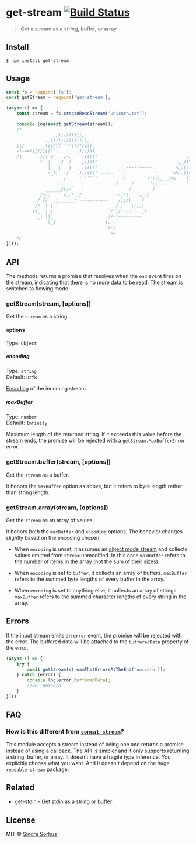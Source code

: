 # get-stream [![Build Status](https://travis-ci.org/sindresorhus/get-stream.svg?branch=master)](https://travis-ci.org/sindresorhus/get-stream)

> Get a stream as a string, buffer, or array

## Install

```
$ npm install get-stream
```

## Usage

```js
const fs = require('fs');
const getStream = require('get-stream');

(async () => {
	const stream = fs.createReadStream('unicorn.txt');

	console.log(await getStream(stream));
	/*
	              ,,))))))));,
	           __)))))))))))))),
	\|/       -\(((((''''((((((((.
	-*-==//////((''  .     `)))))),
	/|\      ))| o    ;-.    '(((((                                  ,(,
	         ( `|    /  )    ;))))'                               ,_))^;(~
	            |   |   |   ,))((((_     _____------~~~-.        %,;(;(>';'~
	            o_);   ;    )))(((` ~---~  `::           \      %%~~)(v;(`('~
	                  ;    ''''````         `:       `:::|\,__,%%    );`'; ~
	                 |   _                )     /      `:|`----'     `-'
	           ______/\/~    |                 /        /
	         /~;;.____/;;'  /          ___--,-(   `;;;/
	        / //  _;______;'------~~~~~    /;;/\    /
	       //  | |                        / ;   \;;,\
	      (<_  | ;                      /',/-----'  _>
	       \_| ||_                     //~;~~~~~~~~~
	           `\_|                   (,~~
	                                   \~\
	                                    ~~
	*/
})();
```

## API

The methods returns a promise that resolves when the `end` event fires on the stream, indicating
that there is no more data to be read. The stream is switched to flowing mode.

### getStream(stream, [options])

Get the `stream` as a string.

#### options

Type: `Object`

##### encoding

Type: `string`<br>
Default: `utf8`

[Encoding](https://nodejs.org/api/buffer.html#buffer_buffer) of the incoming stream.

##### maxBuffer

Type: `number`<br>
Default: `Infinity`

Maximum length of the returned string. If it exceeds this value before the stream ends, the promise
will be rejected with a `getStream.MaxBufferError` error.

### getStream.buffer(stream, [options])

Get the `stream` as a buffer.

It honors the `maxBuffer` option as above, but it refers to byte length rather than string length.

### getStream.array(stream, [options])

Get the `stream` as an array of values.

It honors both the `maxBuffer` and `encoding` options. The behavior changes slightly based on the
encoding chosen:

- When `encoding` is unset, it assumes
  an [object mode stream](https://nodesource.com/blog/understanding-object-streams/) and collects
  values emitted from `stream` unmodified. In this case `maxBuffer` refers to the number of items in
  the array (not the sum of their sizes).

- When `encoding` is set to `buffer`, it collects an array of buffers. `maxBuffer` refers to the
  summed byte lengths of every buffer in the array.

- When `encoding` is set to anything else, it collects an array of strings. `maxBuffer` refers to
  the summed character lengths of every string in the array.

## Errors

If the input stream emits an `error` event, the promise will be rejected with the error. The
buffered data will be attached to the `bufferedData` property of the error.

```js
(async () => {
	try {
		await getStream(streamThatErrorsAtTheEnd('unicorn'));
	} catch (error) {
		console.log(error.bufferedData);
		//=> 'unicorn'
	}
})()
```

## FAQ

### How is this different from [`concat-stream`](https://github.com/maxogden/concat-stream)?

This module accepts a stream instead of being one and returns a promise instead of using a callback.
The API is simpler and it only supports returning a string, buffer, or array. It doesn't have a
fragile type inference. You explicitly choose what you want. And it doesn't depend on the huge
`readable-stream` package.

## Related

- [get-stdin](https://github.com/sindresorhus/get-stdin) - Get stdin as a string or buffer

## License

MIT © [Sindre Sorhus](https://sindresorhus.com)
